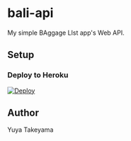 # bali-api

My simple BAggage LIst app's Web API.

## Setup

### Deploy to Heroku

[![Deploy](https://www.herokucdn.com/deploy/button.png)](https://heroku.com/deploy)

## Author

Yuya Takeyama
